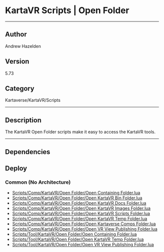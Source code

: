 # KartaVR Scripts | Open Folder
___

## Author
Andrew Hazelden

## Version
5.73

## Category
Kartaverse/KartaVR/Scripts

___

## Description
<p>The KartaVR Open Folder scripts make it easy to access the KartaVR tools.</p>

___

## Dependencies

## Deploy

### Common (No Architecture)

<ul>
<li><a href="https://gitlab.com/WeSuckLess/Reactor/-/blob/master/Atoms/com.AndrewHazelden.KartaVR.Scripts.OpenFolder/Scripts/Comp/KartaVR/Open Folder/Open Containing Folder.lua?ref_type=heads">Scripts/Comp/KartaVR/Open Folder/Open Containing Folder.lua</a></li>
<li><a href="https://gitlab.com/WeSuckLess/Reactor/-/blob/master/Atoms/com.AndrewHazelden.KartaVR.Scripts.OpenFolder/Scripts/Comp/KartaVR/Open Folder/Open KartaVR Bin Folder.lua?ref_type=heads">Scripts/Comp/KartaVR/Open Folder/Open KartaVR Bin Folder.lua</a></li>
<li><a href="https://gitlab.com/WeSuckLess/Reactor/-/blob/master/Atoms/com.AndrewHazelden.KartaVR.Scripts.OpenFolder/Scripts/Comp/KartaVR/Open Folder/Open KartaVR Docs Folder.lua?ref_type=heads">Scripts/Comp/KartaVR/Open Folder/Open KartaVR Docs Folder.lua</a></li>
<li><a href="https://gitlab.com/WeSuckLess/Reactor/-/blob/master/Atoms/com.AndrewHazelden.KartaVR.Scripts.OpenFolder/Scripts/Comp/KartaVR/Open Folder/Open KartaVR Images Folder.lua?ref_type=heads">Scripts/Comp/KartaVR/Open Folder/Open KartaVR Images Folder.lua</a></li>
<li><a href="https://gitlab.com/WeSuckLess/Reactor/-/blob/master/Atoms/com.AndrewHazelden.KartaVR.Scripts.OpenFolder/Scripts/Comp/KartaVR/Open Folder/Open KartaVR Scripts Folder.lua?ref_type=heads">Scripts/Comp/KartaVR/Open Folder/Open KartaVR Scripts Folder.lua</a></li>
<li><a href="https://gitlab.com/WeSuckLess/Reactor/-/blob/master/Atoms/com.AndrewHazelden.KartaVR.Scripts.OpenFolder/Scripts/Comp/KartaVR/Open Folder/Open KartaVR Temp Folder.lua?ref_type=heads">Scripts/Comp/KartaVR/Open Folder/Open KartaVR Temp Folder.lua</a></li>
<li><a href="https://gitlab.com/WeSuckLess/Reactor/-/blob/master/Atoms/com.AndrewHazelden.KartaVR.Scripts.OpenFolder/Scripts/Comp/KartaVR/Open Folder/Open Kartaverse Comps Folder.lua?ref_type=heads">Scripts/Comp/KartaVR/Open Folder/Open Kartaverse Comps Folder.lua</a></li>
<li><a href="https://gitlab.com/WeSuckLess/Reactor/-/blob/master/Atoms/com.AndrewHazelden.KartaVR.Scripts.OpenFolder/Scripts/Comp/KartaVR/Open Folder/Open VR View Publishing Folder.lua?ref_type=heads">Scripts/Comp/KartaVR/Open Folder/Open VR View Publishing Folder.lua</a></li>
<li><a href="https://gitlab.com/WeSuckLess/Reactor/-/blob/master/Atoms/com.AndrewHazelden.KartaVR.Scripts.OpenFolder/Scripts/Tool/KartaVR/Open Folder/Open Containing Folder.lua?ref_type=heads">Scripts/Tool/KartaVR/Open Folder/Open Containing Folder.lua</a></li>
<li><a href="https://gitlab.com/WeSuckLess/Reactor/-/blob/master/Atoms/com.AndrewHazelden.KartaVR.Scripts.OpenFolder/Scripts/Tool/KartaVR/Open Folder/Open KartaVR Temp Folder.lua?ref_type=heads">Scripts/Tool/KartaVR/Open Folder/Open KartaVR Temp Folder.lua</a></li>
<li><a href="https://gitlab.com/WeSuckLess/Reactor/-/blob/master/Atoms/com.AndrewHazelden.KartaVR.Scripts.OpenFolder/Scripts/Tool/KartaVR/Open Folder/Open VR View Publishing Folder.lua?ref_type=heads">Scripts/Tool/KartaVR/Open Folder/Open VR View Publishing Folder.lua</a></li>
</ul>
